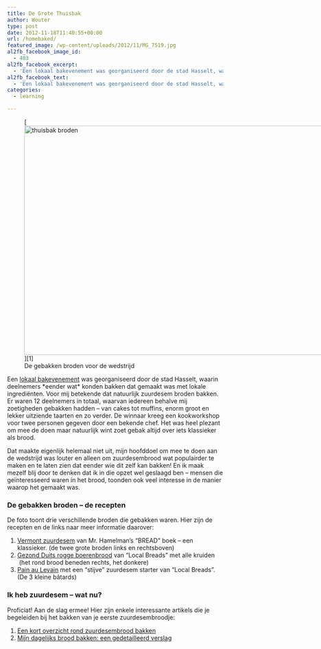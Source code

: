 ```yaml
---
title: De Grote Thuisbak
author: Wouter
type: post
date: 2012-11-18T11:40:55+00:00
url: /homebaked/
featured_image: /wp-content/uploads/2012/11/MG_7519.jpg
al2fb_facebook_image_id:
  - 483
al2fb_facebook_excerpt:
  - 'Een lokaal bakevenement was georganiseerd door de stad Hasselt, waarin deelnemers *eender wat* konden bakken dat gemaakt was met lokale ingrediënten. Voor mij betekende dat natuurlijk zuurdesembroden bakken. Er waren 12 deelnemers in totaal, waarvan iedereen behalve mij zoetigheden gebakken hadden - van cakes tot muffins, enorm groot en lekker uitziende taarten en zo verder. De winnaar kreeg een kookworkshop voor twee personen gegeven door een bekende chef. Het was heel plezant om mee de doen maar natuurlijk wint zoet gebak altijd over iets klassieker als brood.'
al2fb_facebook_text:
  - 'Een lokaal bakevenement was georganiseerd door de stad Hasselt, waarin deelnemers *eender wat* konden bakken dat gemaakt was met lokale ingrediënten. Voor mij betekende dat natuurlijk zuurdesembroden bakken. Er waren 12 deelnemers in totaal, waarvan iedereen behalve mij zoetigheden gebakken hadden - van cakes tot muffins, enorm groot en lekker uitziende taarten en zo verder. De winnaar kreeg een kookworkshop voor twee personen gegeven door een bekende chef. Het was heel plezant om mee de doen maar natuurlijk wint zoet gebak altijd over iets klassieker als brood.'
categories:
  - learning

---
```

<figure id="attachment_483" style="width: 800px" class="wp-caption aligncenter">[<img class=" wp-image-483" title="_MG_7519" src="https://redzuurdesem.be/wp-content/uploads/2012/11/MG_7519.jpg" alt="thuisbak broden" width="800" height="534" srcset="https://redzuurdesem.be/wp-content/uploads/2012/11/MG_7519.jpg 800w, https://redzuurdesem.be/wp-content/uploads/2012/11/MG_7519-300x200.jpg 300w, https://redzuurdesem.be/wp-content/uploads/2012/11/MG_7519-700x467.jpg 700w" sizes="(max-width: 800px) 100vw, 800px" />][1]<figcaption class="wp-caption-text">De gebakken broden voor de wedstrijd</figcaption></figure> 

<p style="text-align: left;">
  Een <a href="http://www.uitinhasselt.be/nl/events/45282/de-grote-thuisbak-week-van-de-smaak.html">lokaal bakevenement</a> was georganiseerd door de stad Hasselt, waarin deelnemers *eender wat* konden bakken dat gemaakt was met lokale ingrediënten. Voor mij betekende dat natuurlijk zuurdesem broden bakken. Er waren 12 deelnemers in totaal, waarvan iedereen behalve mij zoetigheden gebakken hadden &#8211; van cakes tot muffins, enorm groot en lekker uitziende taarten en zo verder. De winnaar kreeg een kookworkshop voor twee personen gegeven door een bekende chef. Het was heel plezant om mee de doen maar natuurlijk wint zoet gebak altijd over iets klassieker als brood.
</p>

<p style="text-align: left;">
  Dat maakte eigenlijk helemaal niet uit, mijn hoofddoel om mee te doen aan de wedstrijd was louter en alleen om zuurdesembrood wat populairder te maken en te laten zien dat eender wie dit zelf kan bakken! En ik maak mezelf blij door te denken dat ik in die opzet wel geslaagd ben &#8211; mensen die geïnteresseerd waren in het brood, toonden ook veel interesse in de manier waarop het gemaakt was.
</p>

<h3 style="text-align: left;">
  De gebakken broden &#8211; de recepten
</h3>

De foto toont drie verschillende broden die gebakken waren. Hier zijn de recepten en de links naar meer informatie daarover:

  1. [Vermont zuurdesem][2] van Mr. Hamelman&#8217;s &#8220;BREAD&#8221; boek &#8211; een klassieker. (de twee grote broden links en rechtsboven)
  2. [Gezond Duits rogge boerenbrood][3] van &#8220;Local Breads&#8221; met alle kruiden  (het rond brood beneden rechts, het donkere)
  3. [Pain au Levain][4] met een &#8220;stijve&#8221; zuurdesem starter van &#8220;Local Breads&#8221;. (De 3 kleine bâtards)

### Ik heb zuurdesem &#8211; wat nu?

Proficiat! Aan de slag ermee! Hier zijn enkele interessante artikels die je begeleiden bij het bakken van je eerste zuurdesembroodje:

  1. [Een kort overzicht rond zuurdesembrood bakken][5]
  2. [Mijn dagelijks brood bakken: een gedetailleerd verslag][6]

 [1]: https://redzuurdesem.be/wp-content/uploads/2012/11/MG_7519.jpg
 [2]: https://redzuurdesem.be/nl/vermont-style-sourdough/ "Vermont Style Sourdough"
 [3]: https://redzuurdesem.be/nl/80-wholerye-with-soaker/ "80% wholerye with soaker"
 [4]: https://redzuurdesem.be/nl/pain-au-levain/ "The French classic: pain au levain"
 [5]: https://redzuurdesem.be/nl/a-quick-primer-on-sourdough-baking/ "A quick primer on sourdough baking"
 [6]: https://redzuurdesem.be/nl/baking-your-daily-bread/ "Baking your daily bread"